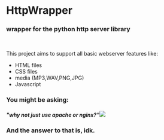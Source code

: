 <h1>HttpWrapper</h1>
<h3>wrapper for the python http server library</h3>
<br>
<p>This project aims to support all basic webserver features like:</p>
<ul>
  <li>HTML files</li>
  <li>CSS files</li>
  <li>media (MP3,WAV,PNG,JPG)</li>
  <li>Javascript</li>
</ul>
<h3>You might be asking:</h3>
<h5>"why not just use apache or nginx?"<img src="https://png.pngtree.com/png-clipart/20210309/original/pngtree-geek-emoji-in-3d-png-image_5877669.png"></h5>
<h3>And the answer to that is, idk.</h3>
